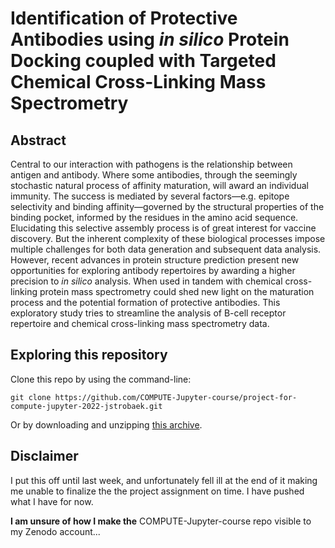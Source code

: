 # Identification of Protective Antibodies using _in silico_ Protein Docking coupled with Targeted Chemical Cross-Linking Mass Spectrometry

## Abstract

Central to our interaction with pathogens is the relationship between antigen and antibody. Where some antibodies, through the seemingly stochastic natural process of affinity maturation, will award an individual immunity. The success is mediated by several factors—e.g. epitope selectivity and binding affinity—governed by the structural properties of the binding pocket, informed by the residues in the amino acid sequence. Elucidating this selective assembly process is of great interest for vaccine discovery. But the inherent complexity of these biological processes impose multiple challenges for both data generation and subsequent data analysis. However, recent advances in protein structure prediction present new opportunities for exploring antibody repertoires by awarding a higher precision to _in silico_ analysis. When used in tandem with chemical cross-linking protein mass spectrometry could shed new light on the maturation process and the potential formation of protective antibodies. This exploratory study tries to streamline the analysis of B-cell receptor repertoire and chemical cross-linking mass spectrometry data.

## Exploring this repository

Clone this repo by using the command-line:

```
git clone https://github.com/COMPUTE-Jupyter-course/project-for-compute-jupyter-2022-jstrobaek.git
```

Or by downloading and unzipping [this archive](https://github.com/COMPUTE-Jupyter-course/project-for-compute-jupyter-2022-jstrobaek/archive/refs/heads/trunk.zip).

## Disclaimer

I put this off until last week, and unfortunately fell ill at the end of it making me unable to finalize the the project assignment on time. I have pushed what I have for now.

**I am unsure of how I make the** COMPUTE-Jupyter-course repo visible to my Zenodo account...
